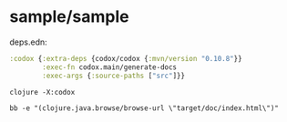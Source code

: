 # sample/sample #

deps.edn:

``` clojure
:codox {:extra-deps {codox/codox {:mvn/version "0.10.8"}}
        :exec-fn codox.main/generate-docs
        :exec-args {:source-paths ["src"]}}
```

``` shell
clojure -X:codox
```

``` shell
bb -e "(clojure.java.browse/browse-url \"target/doc/index.html\")"
```
